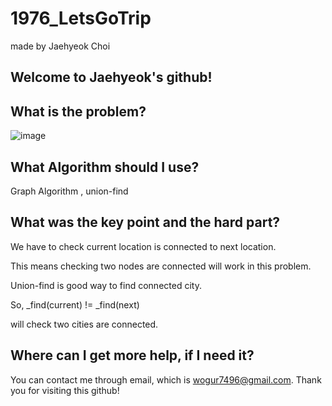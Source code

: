 # 1976_LetsGoTrip

made by Jaehyeok Choi

## Welcome to Jaehyeok's github!

## What is the problem?

![image](https://github.com/Choi-JaeHyeok-21500749/1976_LetsGoTrip/blob/main/1967_pro.PNG)

## What Algorithm should I use?

Graph Algorithm , union-find

## What was the key point and the hard part?

We have to check current location is connected to next location.

This means checking two nodes are connected will work in this problem.

Union-find is good way to find connected city.

So, _find(current) != _find(next)

will check two cities are connected.

## Where can I get more help, if I need it?

You can contact me through email, which is wogur7496@gmail.com.
Thank you for visiting this github!
